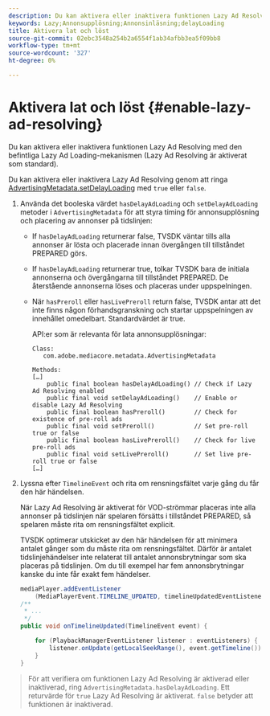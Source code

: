 ```yaml
---
description: Du kan aktivera eller inaktivera funktionen Lazy Ad Resolving med den befintliga Lazy Ad Loading-mekanismen (Lazy Ad Resolving är aktiverat som standard).
keywords: Lazy;Annonsupplösning;Annonsinläsning;delayLoading
title: Aktivera lat och löst
source-git-commit: 02ebc3548a254b2a6554f1ab34afbb3ea5f09bb8
workflow-type: tm+mt
source-wordcount: '327'
ht-degree: 0%

---
```


# Aktivera lat och löst {#enable-lazy-ad-resolving}

Du kan aktivera eller inaktivera funktionen Lazy Ad Resolving med den befintliga Lazy Ad Loading-mekanismen (Lazy Ad Resolving är aktiverat som standard).

Du kan aktivera eller inaktivera Lazy Ad Resolving genom att ringa [AdvertisingMetadata.setDelayLoading](https://help.adobe.com/en_US/primetime/api/psdk/javadoc_2.4/com/adobe/mediacore/metadata/AdvertisingMetadata.html#setDelayAdLoading-boolean-) med `true` eller `false`.

1. Använda det booleska värdet `hasDelayAdLoading` och `setDelayAdLoading` metoder i `AdvertisingMetadata` för att styra timing för annonsupplösning och placering av annonser på tidslinjen:

   * If `hasDelayAdLoading` returnerar false, TVSDK väntar tills alla annonser är lösta och placerade innan övergången till tillståndet PREPARED görs.
   * If `hasDelayAdLoading` returnerar true, tolkar TVSDK bara de initiala annonserna och övergångarna till tillståndet PREPARED. De återstående annonserna löses och placeras under uppspelningen.
   * När `hasPreroll` eller `hasLivePreroll` return false, TVSDK antar att det inte finns någon förhandsgranskning och startar uppspelningen av innehållet omedelbart. Standardvärdet är true.

     API:er som är relevanta för lata annonsupplösningar:

     ```
     Class: 
        com.adobe.mediacore.metadata.AdvertisingMetadata 
     
     Methods: 
     […] 
         public final boolean hasDelayAdLoading() // Check if Lazy Ad Resolving enabled 
         public final void setDelayAdLoading()    // Enable or disable Lazy Ad Resolving 
         public final boolean hasPreroll()        // Check for existence of pre-roll ads 
         public final void setPreroll()           // Set pre-roll true or false 
         public final boolean hasLivePreroll()    // Check for live pre-roll ads 
         public final void setLivePreroll()       // Set live pre-roll true or false 
     […]
     ```

1. Lyssna efter `TimelineEvent` och rita om rensningsfältet varje gång du får den här händelsen.

   När Lazy Ad Resolving är aktiverat för VOD-strömmar placeras inte alla annonser på tidslinjen när spelaren försätts i tillståndet PREPARED, så spelaren måste rita om rensningsfältet explicit.

   TVSDK optimerar utskicket av den här händelsen för att minimera antalet gånger som du måste rita om rensningsfältet. Därför är antalet tidslinjehändelser inte relaterat till antalet annonsbrytningar som ska placeras på tidslinjen. Om du till exempel har fem annonsbrytningar kanske du inte får exakt fem händelser.

   ```java
   mediaPlayer.addEventListener 
       (MediaPlayerEvent.TIMELINE_UPDATED, timelineUpdatedEventListener); 
   /** 
    * ... 
    */ 
   public void onTimelineUpdated(TimelineEvent event) { 
   
       for (PlaybackManagerEventListener listener : eventListeners) { 
           listener.onUpdate(getLocalSeekRange(), event.getTimeline()); 
       } 
   } 
   ```

>För att verifiera om funktionen Lazy Ad Resolving är aktiverad eller inaktiverad, ring `AdvertisingMetadata.hasDelayAdLoading`. Ett returvärde för `true` Lazy Ad Resolving är aktiverat. `false` betyder att funktionen är inaktiverad.
